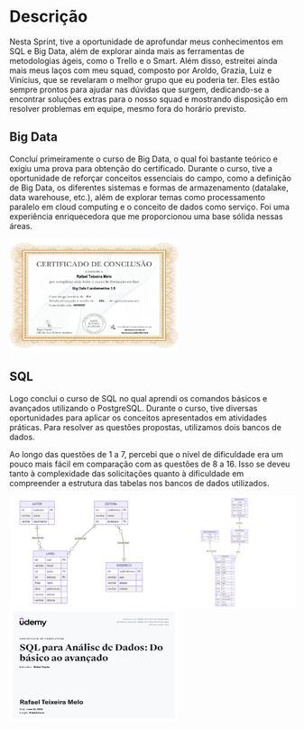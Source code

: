 # Descrição

Nesta Sprint, tive a oportunidade de aprofundar meus conhecimentos em SQL e Big Data, além de explorar ainda mais as ferramentas de metodologias ágeis, como o Trello e o Smart. Além disso, estreitei ainda mais meus laços com meu squad, composto por Aroldo, Grazia, Luiz e Vinícius, que se revelaram o melhor grupo que eu poderia ter. Eles estão sempre prontos para ajudar nas dúvidas que surgem, dedicando-se a encontrar soluções extras para o nosso squad e mostrando disposição em resolver problemas em equipe, mesmo fora do horário previsto.

## Big Data

Concluí primeiramente o curso de Big Data, o qual foi bastante teórico e exigiu uma prova para obtenção do certificado. Durante o curso, tive a oportunidade de reforçar conceitos essenciais do campo, como a definição de Big Data, os diferentes sistemas e formas de armazenamento (datalake, data warehouse, etc.), além de explorar temas como processamento paralelo em cloud computing e o conceito de dados como serviço. Foi uma experiência enriquecedora que me proporcionou uma base sólida nessas áreas.


<img src="/Sprint-2/Certificados/Certificado_Big_data.png" alt="Certificado_Big_data" width="300" height="200">

## SQL

Logo conclui o curso de SQL no qual aprendi os comandos básicos e avançados utilizando o PostgreSQL. Durante o curso, tive diversas oportunidades para aplicar os conceitos apresentados em atividades práticas. Para resolver as questões propostas, utilizamos dois bancos de dados.

Ao longo das questões de 1 a 7, percebi que o nível de dificuldade era um pouco mais fácil em comparação com as questões de 8 a 16. Isso se deveu tanto à complexidade das solicitações quanto à dificuldade em compreender a estrutura das tabelas nos bancos de dados utilizados.

<!--| ![Banco de dados Biblioteca](/Sprint-2/bancos_de_dados/Exercicios_I_parte_1/DER_Biblioteca.png) | ![Banco de dados loja](Sprint-2/bancos_de_dados/Exercicios_I_parte_2/DER_Loja.png) |
|:---:|:---:|
| Legenda 1 | Legenda 2 | -->

<div style="display: flex;">
    <img src="/Sprint-2/bancos_de_dados/Exercicios_I_parte_1/DER_Biblioteca.png" alt="Banco de dados Biblioteca"  width="300" height="200"><img src="/Sprint-2/bancos_de_dados/Exercicios_I_parte_2/DER_Loja.png" alt="Banco de dados loja"  width="300" height="200">
</div>
    
<img src="/Sprint-2/Certificados/Certificado_SQL.jpg" alt="Certificado_SQL" width="300" height="200">
